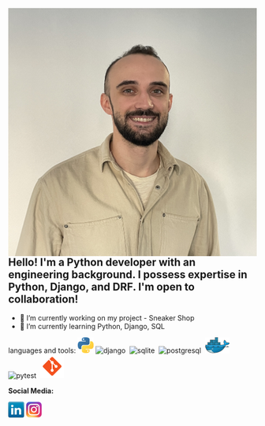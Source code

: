 <img src="images/me.jpg" align="right" />

## Hello! I'm a Python developer with an engineering background. I possess expertise in Python, Django, and DRF. I'm open to collaboration!

- 🔭 I’m currently working on my project - Sneaker Shop
- 🌱 I’m currently learning Python, Django, SQL

languages and tools:
<a href="https://www.python.org/" title="Python"><img src="icons/python.png" /></a>
<img src="https://cdn.jsdelivr.net/gh/devicons/devicon/icons/django/django-plain-wordmark.svg" title="django" alt="django" width="50"/>&nbsp;
<img src="https://cdn.jsdelivr.net/gh/devicons/devicon/icons/sqlite/sqlite-original-wordmark.svg" title="sqlite" alt="sqlite" width="50"/>&nbsp;
<img src="https://cdn.jsdelivr.net/gh/devicons/devicon/icons/postgresql/postgresql-original-wordmark.svg" title="postgresql" alt="postgresql" width="50"/>&nbsp;
<a href="https://www.docker.com/" title="Docker"><img src="icons/docker.png" /></a>
<img src="https://cdn.jsdelivr.net/gh/devicons/devicon/icons/pytest/pytest-original-wordmark.svg" title="pytest" alt="pytest" width="50"/>&nbsp;
<a href="https://github.com/" title="GitHub"><img src="icons/github.png" /></a>




**Social Media:**

[![LinkedIn](icons/linkedin.png)]([https://www.linkedin.com/in/hussainweb/](https://www.linkedin.com/in/vladislav-morelia/))
[![Instagram](icons/instagram.png)](https://www.instagram.com/dragonwlad/)
